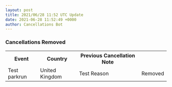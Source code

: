 ```yaml
---
layout: post
title: 2021/06/28 11:52 UTC Update
date: 2021-06-28 11:52:49 +0000
author: Cancellations Bot
---
```


<h3>Cancellations Removed</h3>
<table style='width: 100%'>
    <tr>
        <th>Event</th>
        <th>Country</th>
        <th>Previous Cancellation Note</th>
    </tr>
    <tr>
        <td>Test parkrun</td>
        <td>United Kingdom</td>
        <td>Test Reason</td>
        <td>Removed</td>
    </tr>
</table>
